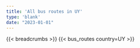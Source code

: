 ```yaml
---
title: 'All bus routes in UY'
type: 'blank'
date: "2023-01-01"
---
```


{{< breadcrumbs >}}
{{< bus_routes country=UY >}}
